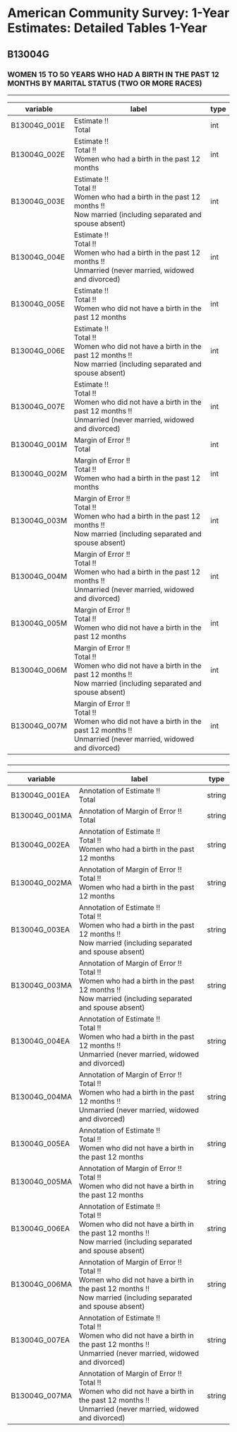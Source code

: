 # American Community Survey: 1-Year Estimates: Detailed Tables 1-Year

## B13004G

### WOMEN 15 TO 50 YEARS WHO HAD A BIRTH IN THE PAST 12 MONTHS BY MARITAL STATUS (TWO OR MORE RACES)

___

| variable | label | type |
| ----- | ----- | ----- |
| B13004G_001E | Estimate !!<br>Total | int |
| B13004G_002E | Estimate !!<br>Total !!<br>Women who had a birth in the past 12 months | int |
| B13004G_003E | Estimate !!<br>Total !!<br>Women who had a birth in the past 12 months !!<br>Now married (including separated and spouse absent) | int |
| B13004G_004E | Estimate !!<br>Total !!<br>Women who had a birth in the past 12 months !!<br>Unmarried (never married, widowed and divorced) | int |
| B13004G_005E | Estimate !!<br>Total !!<br>Women who did not have a birth in the past 12 months | int |
| B13004G_006E | Estimate !!<br>Total !!<br>Women who did not have a birth in the past 12 months !!<br>Now married (including separated and spouse absent) | int |
| B13004G_007E | Estimate !!<br>Total !!<br>Women who did not have a birth in the past 12 months !!<br>Unmarried (never married, widowed and divorced) | int |
| B13004G_001M | Margin of Error !!<br>Total | int |
| B13004G_002M | Margin of Error !!<br>Total !!<br>Women who had a birth in the past 12 months | int |
| B13004G_003M | Margin of Error !!<br>Total !!<br>Women who had a birth in the past 12 months !!<br>Now married (including separated and spouse absent) | int |
| B13004G_004M | Margin of Error !!<br>Total !!<br>Women who had a birth in the past 12 months !!<br>Unmarried (never married, widowed and divorced) | int |
| B13004G_005M | Margin of Error !!<br>Total !!<br>Women who did not have a birth in the past 12 months | int |
| B13004G_006M | Margin of Error !!<br>Total !!<br>Women who did not have a birth in the past 12 months !!<br>Now married (including separated and spouse absent) | int |
| B13004G_007M | Margin of Error !!<br>Total !!<br>Women who did not have a birth in the past 12 months !!<br>Unmarried (never married, widowed and divorced) | int |
### 

___

| variable | label | type |
| ----- | ----- | ----- |
| B13004G_001EA | Annotation of Estimate !!<br>Total | string |
| B13004G_001MA | Annotation of Margin of Error !!<br>Total | string |
| B13004G_002EA | Annotation of Estimate !!<br>Total !!<br>Women who had a birth in the past 12 months | string |
| B13004G_002MA | Annotation of Margin of Error !!<br>Total !!<br>Women who had a birth in the past 12 months | string |
| B13004G_003EA | Annotation of Estimate !!<br>Total !!<br>Women who had a birth in the past 12 months !!<br>Now married (including separated and spouse absent) | string |
| B13004G_003MA | Annotation of Margin of Error !!<br>Total !!<br>Women who had a birth in the past 12 months !!<br>Now married (including separated and spouse absent) | string |
| B13004G_004EA | Annotation of Estimate !!<br>Total !!<br>Women who had a birth in the past 12 months !!<br>Unmarried (never married, widowed and divorced) | string |
| B13004G_004MA | Annotation of Margin of Error !!<br>Total !!<br>Women who had a birth in the past 12 months !!<br>Unmarried (never married, widowed and divorced) | string |
| B13004G_005EA | Annotation of Estimate !!<br>Total !!<br>Women who did not have a birth in the past 12 months | string |
| B13004G_005MA | Annotation of Margin of Error !!<br>Total !!<br>Women who did not have a birth in the past 12 months | string |
| B13004G_006EA | Annotation of Estimate !!<br>Total !!<br>Women who did not have a birth in the past 12 months !!<br>Now married (including separated and spouse absent) | string |
| B13004G_006MA | Annotation of Margin of Error !!<br>Total !!<br>Women who did not have a birth in the past 12 months !!<br>Now married (including separated and spouse absent) | string |
| B13004G_007EA | Annotation of Estimate !!<br>Total !!<br>Women who did not have a birth in the past 12 months !!<br>Unmarried (never married, widowed and divorced) | string |
| B13004G_007MA | Annotation of Margin of Error !!<br>Total !!<br>Women who did not have a birth in the past 12 months !!<br>Unmarried (never married, widowed and divorced) | string |

